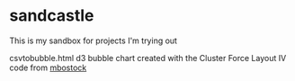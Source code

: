 sandcastle
==========

This is my sandbox for projects I'm trying out

csvtobubble.html
d3 bubble chart created with the Cluster Force Layout IV code from [mbostock](http://bl.ocks.org/mbostock/7882658)
